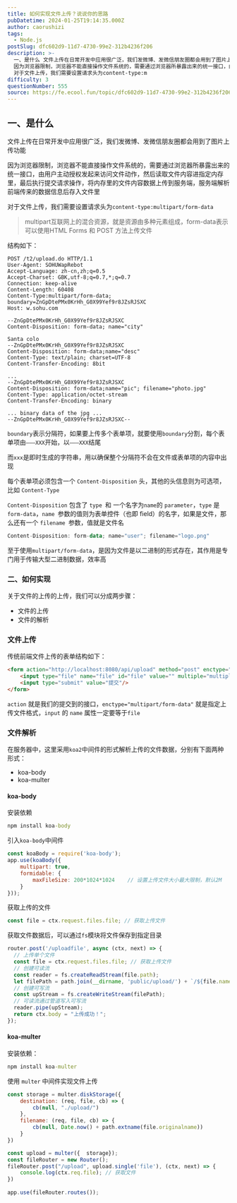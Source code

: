 ```yaml
---
title: 如何实现文件上传？说说你的思路
pubDatetime: 2024-01-25T19:14:35.000Z
author: caorushizi
tags:
  - Node.js
postSlug: dfc602d9-11d7-4730-99e2-312b4236f206
description: >-
  一、是什么 文件上传在日常开发中应用很广泛，我们发微博、发微信朋友圈都会用到了图片上传功能
  因为浏览器限制，浏览器不能直接操作文件系统的，需要通过浏览器所暴露出来的统一接口，由用户主动授权发起来访问文件动作，然后读取文件内容进指定内存里，最后执行提交请求操作，将内存里的文件内容数据上传到服务端，服务端解析前端传来的数据信息后存入文件里
  对于文件上传，我们需要设置请求头为content-type:m
difficulty: 3
questionNumber: 555
source: https://fe.ecool.fun/topic/dfc602d9-11d7-4730-99e2-312b4236f206
---
```


## 一、是什么

文件上传在日常开发中应用很广泛，我们发微博、发微信朋友圈都会用到了图片上传功能

因为浏览器限制，浏览器不能直接操作文件系统的，需要通过浏览器所暴露出来的统一接口，由用户主动授权发起来访问文件动作，然后读取文件内容进指定内存里，最后执行提交请求操作，将内存里的文件内容数据上传到服务端，服务端解析前端传来的数据信息后存入文件里

对于文件上传，我们需要设置请求头为`content-type:multipart/form-data`

> multipart互联网上的混合资源，就是资源由多种元素组成，form-data表示可以使用HTML Forms 和 POST 方法上传文件

结构如下：

```http
POST /t2/upload.do HTTP/1.1
User-Agent: SOHUWapRebot
Accept-Language: zh-cn,zh;q=0.5
Accept-Charset: GBK,utf-8;q=0.7,*;q=0.7
Connection: keep-alive
Content-Length: 60408
Content-Type:multipart/form-data; boundary=ZnGpDtePMx0KrHh_G0X99Yef9r8JZsRJSXC
Host: w.sohu.com

--ZnGpDtePMx0KrHh_G0X99Yef9r8JZsRJSXC
Content-Disposition: form-data; name="city"

Santa colo
--ZnGpDtePMx0KrHh_G0X99Yef9r8JZsRJSXC
Content-Disposition: form-data;name="desc"
Content-Type: text/plain; charset=UTF-8
Content-Transfer-Encoding: 8bit
 
...
--ZnGpDtePMx0KrHh_G0X99Yef9r8JZsRJSXC
Content-Disposition: form-data;name="pic"; filename="photo.jpg"
Content-Type: application/octet-stream
Content-Transfer-Encoding: binary
 
... binary data of the jpg ...
--ZnGpDtePMx0KrHh_G0X99Yef9r8JZsRJSXC--
```

`boundary`表示分隔符，如果要上传多个表单项，就要使用`boundary`分割，每个表单项由`———XXX`开始，以`———XXX`结尾

而`xxx`是即时生成的字符串，用以确保整个分隔符不会在文件或表单项的内容中出现

每个表单项必须包含一个 `Content-Disposition` 头，其他的头信息则为可选项， 比如 `Content-Type` 

`Content-Disposition` 包含了 `type `和 一个名字为` name `的 `parameter`，`type` 是 `form-data`，`name `参数的值则为表单控件（也即 field）的名字，如果是文件，那么还有一个 `filename `参数，值就是文件名

```kotlin
Content-Disposition: form-data; name="user"; filename="logo.png"
```

至于使用`multipart/form-data`，是因为文件是以二进制的形式存在，其作用是专门用于传输大型二进制数据，效率高



### 二、如何实现

关于文件的上传的上传，我们可以分成两步骤：

- 文件的上传
- 文件的解析



### 文件上传

传统前端文件上传的表单结构如下：

```html
<form action="http://localhost:8080/api/upload" method="post" enctype="multipart/form-data">
    <input type="file" name="file" id="file" value="" multiple="multiple" />
    <input type="submit" value="提交"/>
</form>
```

`action` 就是我们的提交到的接口，`enctype="multipart/form-data"` 就是指定上传文件格式，`input` 的 `name` 属性一定要等于`file`



### 文件解析

在服务器中，这里采用`koa2`中间件的形式解析上传的文件数据，分别有下面两种形式：

- koa-body
- koa-multer


#### koa-body

安装依赖

```cmd
npm install koa-body
```

引入`koa-body`中间件

```js
const koaBody = require('koa-body');
app.use(koaBody({
    multipart: true,
    formidable: {
        maxFileSize: 200*1024*1024    // 设置上传文件大小最大限制，默认2M
    }
}));
```

获取上传的文件

```js
const file = ctx.request.files.file; // 获取上传文件
```

获取文件数据后，可以通过`fs`模块将文件保存到指定目录

```js
router.post('/uploadfile', async (ctx, next) => {
  // 上传单个文件
  const file = ctx.request.files.file; // 获取上传文件
  // 创建可读流
  const reader = fs.createReadStream(file.path);
  let filePath = path.join(__dirname, 'public/upload/') + `/${file.name}`;
  // 创建可写流
  const upStream = fs.createWriteStream(filePath);
  // 可读流通过管道写入可写流
  reader.pipe(upStream);
  return ctx.body = "上传成功！";
});
```



#### koa-multer

安装依赖：

```cmd 
npm install koa-multer
```

使用 `multer` 中间件实现文件上传

```js
const storage = multer.diskStorage({  
	destination: (req, file, cb) => {    
    	cb(null, "./upload/")
    },  
    filename: (req, file, cb) => {    
       	cb(null, Date.now() + path.extname(file.originalname))
    }
})

const upload = multer({  storage});
const fileRouter = new Router();
fileRouter.post("/upload", upload.single('file'), (ctx, next) => {  
	console.log(ctx.req.file); // 获取文件
})
 
app.use(fileRouter.routes());
```

